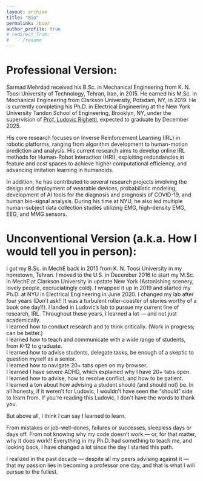 ```yaml
---
layout: archive
title: "Bio"
permalink: /bio/
author_profile: true
# redirect_from:
#   - /resume
---
```


Professional Version:
======
Sarmad Mehrdad received his B.Sc. in Mechanical Engineering from K. N. Toosi University of Technology, Tehran, Iran, in 2015. He earned his M.Sc. in Mechanical Engineering from Clarkson University, Potsdam, NY, in 2019. He is currently completing his Ph.D. in Electrical Engineering at the New York University Tandon School of Engineering, Brooklyn, NY, under the supervision of [Prof. Ludovic Righetti](https://engineering.nyu.edu/faculty/ludovic-righetti), expected to graduate by December 2025.

His core research focuses on Inverse Reinforcement Learning (IRL) in robotic platforms, ranging from algorithm development to human-motion prediction and analysis. His current research aims to develop online IRL methods for Human-Robot Interaction (HRI), exploiting redundancies in feature and cost spaces to achieve higher computational efficiency, and advancing imitation learning in humanoids.

In addition, he has contributed to several research projects involving the design and deployment of wearable devices, probabilistic modeling, development of AI tools for the diagnosis and prognosis of COVID-19, and human bio-signal analysis. During his time at NYU, he also led multiple human-subject data collection studies utilizing EMG, high-density EMG, EEG, and MMG sensors.


Unconventional Version (a.k.a. How I would tell you in person):
======
I got my B.Sc. in MechE back in 2015 from K. N. Toosi University in my hometown, Tehran. I moved to the U.S. in December 2016 to start my M.Sc. in MechE at Clarkson University in upstate New York (Astonishing scenery, lovely people, excruciatingly cold). I wrapped it up in 2019 and started my Ph.D. at NYU in Electrical Engineering in June 2020. I changed my lab after four years (Don’t ask!! It was a turbulent roller-coaster of stories worthy of a book one day!!). I landed in Ludovic’s lab to pursue my current line of research, IRL. Throughout these years, I learned a lot — and not just academically.
<br>I learned how to conduct research and to think critically. (Work in progress; can be better.)
<br>I learned how to teach and communicate with a wide range of students, from K-12 to graduate. 
<br>I learned how to advise students, delegate tasks, be enough of a skeptic to question myself as a senior.
<br>I learned how to navigate 20+ tabs open on my browser.
<br>I learned I have severe ADHD, which explained why I have 20+ tabs open.
<br>I learned how to advise, how to resolve conflict, and how to be patient.
<br>I learned a ton about how advising a student should (and should not) be. In all honesty, if it weren’t for Ludovic, I wouldn’t have seen the “should” side to learn from. If you're reading this Ludovic, I don't have the words to thank you.

But above all, I think I can say I learned to learn.

From mistakes or job-well-dones, failures or successes, sleepless days or days off. From not knowing why my code doesn’t work — or, for that matter, why it does work!! Everything in my Ph.D. had something to teach me, and looking back, I have changed a lot since the day I started this path.
<br>

I realized in the past decade — despite all my peers advising against it — that my passion lies in becoming a professor one day, and that is what I will pursue to the fullest.
